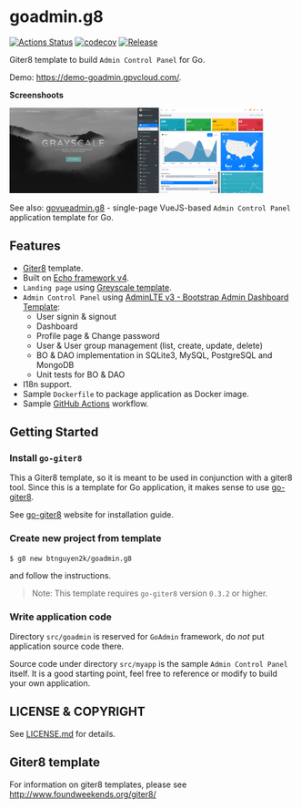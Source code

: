 # goadmin.g8

[![Actions Status](https://github.com/btnguyen2k/goadmin.g8/workflows/myapp/badge.svg)](https://github.com/btnguyen2k/goadmin.g8/actions)
[![codecov](https://codecov.io/gh/btnguyen2k/goadmin.g8/branch/master/graph/badge.svg?token=HVAP5A0R2Z)](https://codecov.io/gh/btnguyen2k/goadmin.g8)
[![Release](https://img.shields.io/github/release/btnguyen2k/goadmin.g8.svg?style=flat-square)](RELEASE-NOTES.md)

Giter8 template to build `Admin Control Panel` for Go.

Demo: https://demo-goadmin.gpvcloud.com/.

**Screenshoots**

<img src="src/main/g8/public/img_grayscale.png" alt="Grayscale landingpage" height="150"/><img src="src/main/g8/public/img_adminlte.png" alt="AdminLTE" height="150"/>

See also: [govueadmin.g8](https://github.com/btnguyen2k/govueadmin.g8) - single-page VueJS-based `Admin Control Panel` application template for Go.

## Features

- [Giter8](https://github.com/btnguyen2k/go-giter8) template.
- Built on [Echo framework v4](https://echo.labstack.com).
- `Landing page` using [Greyscale template](https://startbootstrap.com/theme/grayscale).
- `Admin Control Panel` using [AdminLTE v3 - Bootstrap Admin Dashboard Template](https://adminlte.io):
  - User signin & signout
  - Dashboard
  - Profile page & Change password
  - User & User group management (list, create, update, delete)
  - BO & DAO implementation in SQLite3, MySQL, PostgreSQL and MongoDB
  - Unit tests for BO & DAO
- I18n support.
- Sample `Dockerfile` to package application as Docker image.
- Sample [GitHub Actions](https://docs.github.com/actions) workflow.


## Getting Started

### Install `go-giter8`

This a Giter8 template, so it is meant to be used in conjunction with a giter8 tool.
Since this is a template for Go application, it makes sense to use [go-giter8](https://github.com/btnguyen2k/go-giter8).

See [go-giter8](https://github.com/btnguyen2k/go-giter8) website for installation guide.

### Create new project from template

```
$ g8 new btnguyen2k/goadmin.g8
```

and follow the instructions.

> Note: This template requires `go-giter8` version `0.3.2` or higher.

### Write application code

Directory `src/goadmin` is reserved for `GoAdmin` framework, do _not_ put application source code there.

Source code under directory `src/myapp` is the sample `Admin Control Panel` itself.
It is a good starting point, feel free to reference or modify to build your own application.


## LICENSE & COPYRIGHT

See [LICENSE.md](LICENSE.md) for details.


## Giter8 template

For information on giter8 templates, please see http://www.foundweekends.org/giter8/
